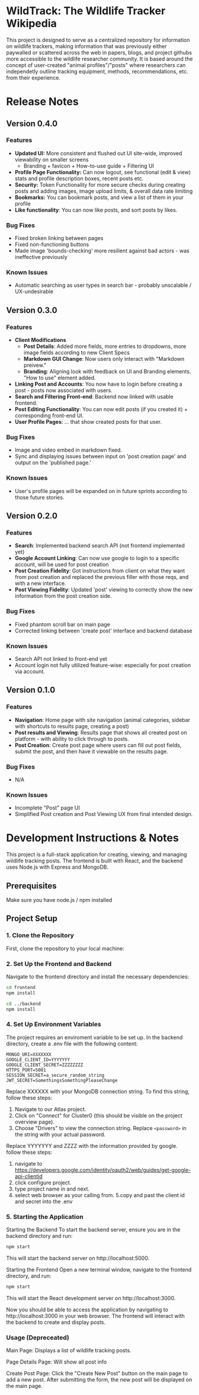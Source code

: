 # WildTrack: The Wildlife Tracker Wikipedia

This project is designed to serve as a centralized repository for information on wildlife trackers, making information that was previously either paywalled or scattered across the web in papers, blogs, and project githubs more accessible to the wildlife researcher community. It is based around the concept of user-created "animal profiles"/"posts" where researchers can independetly outline tracking equipment, methods, recommendations, etc. from their experience.

# Release Notes

## Version 0.4.0

### Features

- **Updated UI:** More consistent and flushed out UI site-wide, improved viewability on smaller screens
  - Branding + favicon + How-to-use guide + Filtering UI
- **Profile Page Functionality:** Can now logout, see functional (edit & view) stats and profile description boxes, recent posts etc.
- **Security:** Token Functionality for more secure checks during creating posts and adding images, image upload limits,  & overall data rate limiting
- **Bookmarks:** You can bookmark posts, and view a list of them in your profile
- **Like functionality**: You can now like posts, and sort posts by likes.

### Bug Fixes

- Fixed broken linking between pages
- Fixed non-functioning buttons
- Made image 'bounds-checking' more resilient against bad actors - was ineffective previously

### Known Issues

- Automatic searching as user types in search bar - probably unscalable / UX-undesirable

## Version 0.3.0

### Features

- **Client Modifications**
  - **Post Details**: Added more fields, more entries to dropdowns, more image fields according to new Client Specs
  - **Markdown GUI Change**: Now users only interact with "Markdown preivew."
  - **Branding**: Aligning look with feedback on UI and Branding elements. "How to use" element added.
- **Linking Post and Accounts**: You now have to login before creating a post - posts now associated with users.
- **Search and Filtering Front-end**: Backend now linked with usable frontend.
- **Post Editing Functionality**: You can now edit posts (if you created it) + corresponding front-end UI.
- **User Profile Pages**: ... that show created posts for that user.

### Bug Fixes

- Image and video embed in markdown fixed.
- Sync and displaying issues between input on 'post creation page' and output on the 'published page.'

### Known Issues

- User's profile pages will be expanded on in future sprints according to those future stories.

## Version 0.2.0

### Features

- **Search**: Implemented backend search API (not frontend implemented yet)
- **Google Account Linking**: Can now use google to login to a specific account, will be used for post creation
- **Post Creation Fidelity**: Got instructions from client on what they want from post creation and replaced the previous filler with those reqs, and with a new interface.
- **Post Viewing Fidelity**: Updated 'post' viewing to correctly show the new information from the post creation side.

### Bug Fixes

- Fixed phantom scroll bar on main page
- Corrected linking between 'create post' interface and backend database

### Known Issues

- Search API not linked to front-end yet
- Account login not fully utilized feature-wise: especially for post creation via account.

## Version 0.1.0

### Features

- **Navigation**: Home page with site navigation (animal categories, sidebar with shortcuts to results page, creating a post)
- **Post results and Viewing**: Results page that shows all created post on platform - with ability to click through to posts.
- **Post Creation**: Create post page where users can fill out post fields, submit the post, and then have it viewable on the results page.

### Bug Fixes

- N/A

### Known Issues

- Incomplete "Post" page UI
- Simplified Post creation and Post Viewing UX from final intended design.

# Development Instructions & Notes

This project is a full-stack application for creating, viewing, and managing wildlife tracking posts. The frontend is built with React, and the backend uses Node.js with Express and MongoDB.

## Prerequisites

Make sure you have node.js / npm installed

## Project Setup

### 1. Clone the Repository

First, clone the repository to your local machine:

### 2. Set Up the Frontend and Backend

Navigate to the frontend directory and install the necessary dependencies:

```bash
cd frontend
npm install
```

```bash
cd ../backend
npm install
```

### 4. Set Up Environment Variables

The project requires an enviroment variable to be set up. In the backend directory, create a .env file with the following content:

```plaintext
MONGO_URI=XXXXXXX
GOOGLE_CLIENT_ID=YYYYYYY
GOOGLE_CLIENT_SECRET=ZZZZZZZZ
HTTPS_PORT=5001
SESSION_SECRET=a_secure_random_string
JWT_SECRET=SomethingsSomethingPleaseChange
```

Replace XXXXXX with your MongoDB connection string. To find this string, follow these steps:

1. Navigate to our Atlas project.
2. Click on "Connect" for Cluster0 (this should be visible on the project overview page).
3. Choose "Drivers" to view the connection string.
   Replace `<password>` in the string with your actual password.

Replace YYYYYYY and ZZZZ with the information provided by google. follow these steps:

1. navigate to https://developers.google.com/identity/oauth2/web/guides/get-google-api-clientid
2. click configure project.
3. type project name in and next.
4. select web browser as your calling from.
   5.copy and past the client id and secret into the .env

### 5. Starting the Application

Starting the Backend
To start the backend server, ensure you are in the backend directory and run:

```bash
npm start
```

This will start the backend server on http://localhost:5000.

Starting the Frontend
Open a new terminal window, navigate to the frontend directory, and run:

```bash
npm start
```

This will start the React development server on http://localhost:3000.

Now you should be able to access the application by navigating to http://localhost:3000 in your web browser. The frontend will interact with the backend to create and display posts.

### Usage (Depreceated)

Main Page: Displays a list of wildlife tracking posts.

Page Details Page: Will show all post info

Create Post Page: Click the "Create New Post" button on the main page to add a new post. After submitting the form, the new post will be displayed on the main page.
